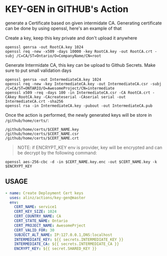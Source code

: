 # KEY-GEN in GITHUB's Action

generate a Certificate based on given intermidate CA. Generating certificate can be done by using openssl, here's an example of that

Create a key, keep this key private and don't upload it anywhere

```
openssl genrsa -out RootCA.key 1024
openssl req -new -x509 -days 10000 -key RootCA.key -out RootCA.crt -subj /C=CA/ST=Ontario/O=CompanyName/CN=root
```

Generate Intermidate CA, this key can be upload to Github Secrets. Make sure to put small validation days

```
openssl genrsa -out IntermediateCA.key 1024
openssl req -new -key IntermediateCA.key -out IntermediateCA.csr -subj /C=CA/ST=ONTARIO/O=AwesomeProject/CN=intermediate
openssl x509 -req -days 100 -in IntermediateCA.csr -CA RootCA.crt -CAkey RootCA.key -CAcreateserial -CAserial serial -out IntermediateCA.crt -sha256
openssl rsa -in IntermediateCA.key -pubout -out IntermediateCA.pub
```

Once the action is performed, the newly generated keys will be store in `/github/home/certs/`:

```
/github/home/certs/$CERT_NAME.key
/github/home/certs/$CERT_NAME.csr
/github/home/certs/$CERT_NAME.crt
```

> NOTE: if ENCRYPT_KEY env is provider, key will be encrypted and can be decrypt by the following command:

```
openssl aes-256-cbc -d -in $CERT_NAME.key.enc -out $CERT_NAME.key -k $ENCRYPT_KEY
```

## USAGE

```yml
- name: Create Deployment Cert keys
  uses: alinz/actions/key-gen@master
  env:
    CERT_NAME: service1
    CERT_KEY_SIZE: 1024
    CERT_COUNTRY_NAME: CA
    CERT_STATE_NAME: Ontario
    CERT_PROJECT_NAME: AwesomePrject
    CERT_VALID_FOR: 30
    SUBJECT_ALT_NAME: IP:127.0.0.1,DNS:localhost
    INTERMEDIATE_KEY: ${{ secrets.INTERMEDIATE_KEY }}
    INTERMEDIATE_CA: ${{ secrets.INTERMEDIATE_CA }}
    ENCRYPT_KEY: ${{ secret.SHARED_KEY }}
```
